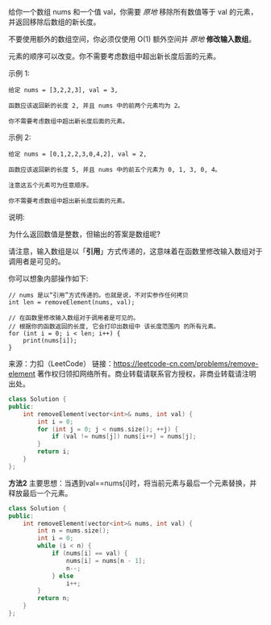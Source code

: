 给你一个数组 nums 和一个值 val，你需要 *原地* 移除所有数值等于 val 的元素，并返回移除后数组的新长度。

不要使用额外的数组空间，你必须仅使用 O(1) 额外空间并 *原地* **修改输入数组**。

元素的顺序可以改变。你不需要考虑数组中超出新长度后面的元素。

示例 1:

    给定 nums = [3,2,2,3], val = 3,

    函数应该返回新的长度 2, 并且 nums 中的前两个元素均为 2。

    你不需要考虑数组中超出新长度后面的元素。

示例 2:

    给定 nums = [0,1,2,2,3,0,4,2], val = 2,

    函数应该返回新的长度 5, 并且 nums 中的前五个元素为 0, 1, 3, 0, 4。

    注意这五个元素可为任意顺序。

    你不需要考虑数组中超出新长度后面的元素。

说明:

为什么返回数值是整数，但输出的答案是数组呢?

请注意，输入数组是以「**引用**」方式传递的，这意味着在函数里修改输入数组对于调用者是可见的。

你可以想象内部操作如下:

    // nums 是以“引用”方式传递的。也就是说，不对实参作任何拷贝
    int len = removeElement(nums, val);

    // 在函数里修改输入数组对于调用者是可见的。
    // 根据你的函数返回的长度, 它会打印出数组中 该长度范围内 的所有元素。
    for (int i = 0; i < len; i++) {
        print(nums[i]);
    }

来源：力扣（LeetCode）
链接：https://leetcode-cn.com/problems/remove-element
著作权归领扣网络所有。商业转载请联系官方授权，非商业转载请注明出处。

```c++
class Solution {
public:
    int removeElement(vector<int>& nums, int val) {
        int i = 0;
        for (int j = 0; j < nums.size(); ++j) {
            if (val != nums[j]) nums[i++] = nums[j];
        }
        return i;
    }
};
```

**方法2**
主要思想：当遇到val==nums[i]时，将当前元素与最后一个元素替换，并释放最后一个元素。

```c++
class Solution {
public:
    int removeElement(vector<int>& nums, int val) {
        int n = nums.size();
        int i = 0;
        while (i < n) {
            if (nums[i] == val) {
                nums[i] = nums[n - 1];
                n--;
            } else
                i++;
        }
        return n;
    }
};
```
